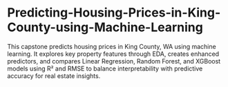# Predicting-Housing-Prices-in-King-County-using-Machine-Learning
This capstone predicts housing prices in King County, WA using machine learning. It explores key property features through EDA, creates enhanced predictors, and compares Linear Regression, Random Forest, and XGBoost models using R² and RMSE to balance interpretability with predictive accuracy for real estate insights.
